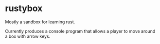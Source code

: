# rustybox
Mostly a sandbox for learning rust. 

Currently produces a console program that allows a player to move around a box with arrow keys.

